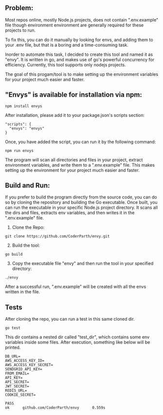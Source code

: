 ## Problem:
Most repos online, mostly Node.js projects, does not contain ".env.example" file
though environment environment are generally required for these projects to run. 

To fix this, you can do it manually by looking for envs, and adding them to your .env file,
but that is a boring and a time-consuming task.

Inorder to automate this task, I decided to create this tool and named it as "envy".
It is written in go, and makes use of go's powerful concurrency for efficiency.
Currently, this tool supports only nodejs projects. 

The goal of this progam/tool is to make setting up the environment variables 
for your project much easier and faster.

## "Envys" is available for installation via npm:
```
npm install envys
```

After installation, please add it to your package.json's scripts section:
```
"scripts": {
  "envys": "envys"
}
```
Once, you have added the script, you can run it by the following command:
```
npm run envys
```

The program will scan all directories and files in your project, extract environment variables, 
and write them to a ".env.example" file. This makes setting up the environment for your project
much easier and faster.


## Build and Run:
If you prefer to build the program directly from the source code, you can do so by 
cloning the repository and building the Go executable. Once built, you can run the
executable in your specific Node.js project directory. It scans all the dirs and files, 
extracts env variables, and then writes it in the ".env.example" file.


1. Clone the Repo:
```
git clone https://github.com/CoderParth/envy.git
```

2. Build the tool:
```
go build 
```

3. Copy the executable file "envy" and then run the tool in your specified directory:
```
./envy
```

After a successful run, ".env.example" will be created with all the envs 
written in the file. 


## Tests
After cloning the repo, you can run a test in this same cloned dir.

```
go test
```

This dir contains a nested dir called "test_dir", which contains some env variables
inside some files. After execution, something like below will be printed. 

```
DB_URL=
AWS_ACCESS_KEY_ID=
AWS_ACCESS_KEY_SECRET=
SENDGRID_API_KEY=
FROM_EMAIL=
API_KEY=
API_SECRET=
JWT_SECRET=
REDIS_URL=
COOKIE_SECRET=

PASS
ok      github.com/CoderParth/envy      0.559s
```
